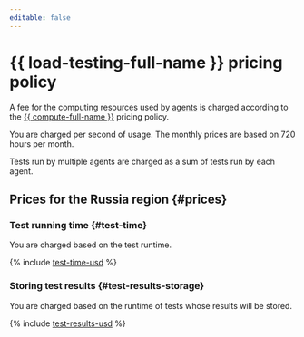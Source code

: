 ```yaml
---
editable: false
---
```


# {{ load-testing-full-name }} pricing policy



A fee for the computing resources used by [agents](concepts/agent.md) is charged according to the [{{ compute-full-name }}](../compute/pricing.md) pricing policy.

You are charged per second of usage. The monthly prices are based on 720 hours per month.

Tests run by multiple agents are charged as a sum of tests run by each agent.

## Prices for the Russia region {#prices}


### Test running time {#test-time}

You are charged based on the test runtime.



{% include [test-time-usd](../_pricing/load-testing/test-time-usd.md) %}


### Storing test results {#test-results-storage}

You are charged based on the runtime of tests whose results will be stored.



{% include [test-results-usd](../_pricing/load-testing/test-results-usd.md) %}

